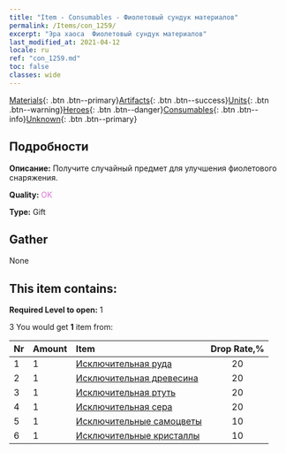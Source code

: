 ```yaml
---
title: "Item - Consumables - Фиолетовый сундук материалов"
permalink: /Items/con_1259/
excerpt: "Эра хаоса  Фиолетовый сундук материалов"
last_modified_at: 2021-04-12
locale: ru
ref: "con_1259.md"
toc: false
classes: wide
---
```

 [Materials](/ru/Items/){: .btn .btn--primary}[Artifacts](/ru/Items/Artifacts/){: .btn .btn--success}[Units](/ru/Items/Units/){: .btn .btn--warning}[Heroes](/ru/Items/Heroes/){: .btn .btn--danger}[Consumables](/ru/Items/Consumables/){: .btn .btn--info}[Unknown](/ru/Items/Unknown/){: .btn .btn--primary}

## Подробности
 **Описание:** Получите случайный предмет для улучшения фиолетового снаряжения.

 **Quality:** <span style="color: #DA70D6">OK</span>

 **Type:** Gift

## Gather

  None

## This item contains:

 **Required Level to open:** 1

 3 You would get **1** item  from:

  | Nr | Amount |     Item    | Drop Rate,% |
  |:---|:-------|:------------|:---------:|
  | 1 | 1 | [Исключительная руда](/ru/Items/mat_33/) | 20 | 
  | 2 | 1 | [Исключительная древесина](/ru/Items/mat_34/) | 20 | 
  | 3 | 1 | [Исключительная ртуть](/ru/Items/mat_35/) | 20 | 
  | 4 | 1 | [Исключительная сера](/ru/Items/mat_36/) | 20 | 
  | 5 | 1 | [Исключительные самоцветы](/ru/Items/mat_37/) | 10 | 
  | 6 | 1 | [Исключительные кристаллы](/ru/Items/mat_38/) | 10 | 
